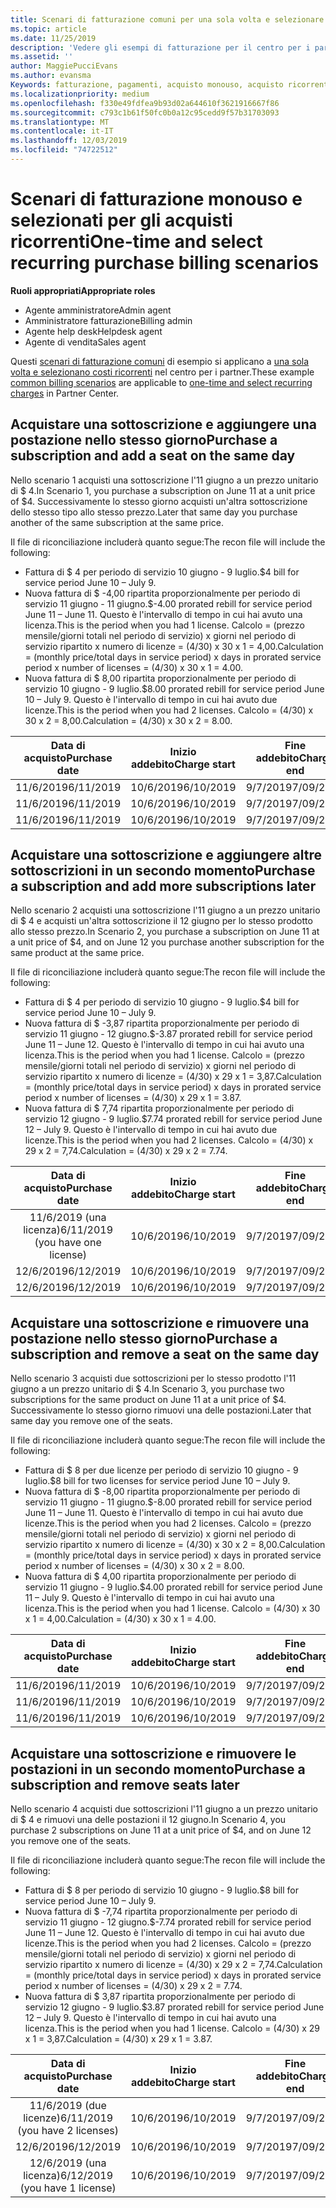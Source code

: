 ```yaml
---
title: Scenari di fatturazione comuni per una sola volta e selezionare gli acquisti ricorrenti | Centro per i partner
ms.topic: article
ms.date: 11/25/2019
description: 'Vedere gli esempi di fatturazione per il centro per i partner per una sola volta e selezionare gli acquisti ricorrenti: quando si acquistano sottoscrizioni, aggiungere altre sottoscrizioni, aggiungere o rimuovere postazioni.'
ms.assetid: ''
author: MaggiePucciEvans
ms.author: evansma
Keywords: fatturazione, pagamenti, acquisto monouso, acquisto ricorrente, sottoscrizioni, postazioni
ms.localizationpriority: medium
ms.openlocfilehash: f330e49fdfea9b93d02a644610f3621916667f86
ms.sourcegitcommit: c793c1b61f50fc0b0a12c95cedd9f57b31703093
ms.translationtype: MT
ms.contentlocale: it-IT
ms.lasthandoff: 12/03/2019
ms.locfileid: "74722512"
---
```

# <a name="one-time-and-select-recurring-purchase-billing-scenarios"></a><span data-ttu-id="81417-104">Scenari di fatturazione monouso e selezionati per gli acquisti ricorrenti</span><span class="sxs-lookup"><span data-stu-id="81417-104">One-time and select recurring purchase billing scenarios</span></span>

<span data-ttu-id="81417-105">**Ruoli appropriati**</span><span class="sxs-lookup"><span data-stu-id="81417-105">**Appropriate roles**</span></span>

- <span data-ttu-id="81417-106">Agente amministratore</span><span class="sxs-lookup"><span data-stu-id="81417-106">Admin agent</span></span>
- <span data-ttu-id="81417-107">Amministratore fatturazione</span><span class="sxs-lookup"><span data-stu-id="81417-107">Billing admin</span></span>
- <span data-ttu-id="81417-108">Agente help desk</span><span class="sxs-lookup"><span data-stu-id="81417-108">Helpdesk agent</span></span>
- <span data-ttu-id="81417-109">Agente di vendita</span><span class="sxs-lookup"><span data-stu-id="81417-109">Sales agent</span></span>

<span data-ttu-id="81417-110">Questi [scenari di fatturazione comuni](common-billing-scenarios.md) di esempio si applicano a [una sola volta e selezionano costi ricorrenti](one-time-and-recurring-billing.md) nel centro per i partner.</span><span class="sxs-lookup"><span data-stu-id="81417-110">These example [common billing scenarios](common-billing-scenarios.md) are applicable to [one-time and select recurring charges](one-time-and-recurring-billing.md) in Partner Center.</span></span>

## <a name="purchase-a-subscription-and-add-a-seat-on-the-same-day"></a><span data-ttu-id="81417-111">Acquistare una sottoscrizione e aggiungere una postazione nello stesso giorno</span><span class="sxs-lookup"><span data-stu-id="81417-111">Purchase a subscription and add a seat on the same day</span></span>

<span data-ttu-id="81417-112">Nello scenario 1 acquisti una sottoscrizione l'11 giugno a un prezzo unitario di $ 4.</span><span class="sxs-lookup"><span data-stu-id="81417-112">In Scenario 1, you purchase a subscription on June 11 at a unit price of $4.</span></span> <span data-ttu-id="81417-113">Successivamente lo stesso giorno acquisti un'altra sottoscrizione dello stesso tipo allo stesso prezzo.</span><span class="sxs-lookup"><span data-stu-id="81417-113">Later that same day you purchase another of the same subscription at the same price.</span></span>

<span data-ttu-id="81417-114">Il file di riconciliazione includerà quanto segue:</span><span class="sxs-lookup"><span data-stu-id="81417-114">The recon file will include the following:</span></span>

- <span data-ttu-id="81417-115">Fattura di $ 4 per periodo di servizio 10 giugno - 9 luglio.</span><span class="sxs-lookup"><span data-stu-id="81417-115">$4 bill for service period June 10 – July 9.</span></span>
- <span data-ttu-id="81417-116">Nuova fattura di $ -4,00 ripartita proporzionalmente per periodo di servizio 11 giugno - 11 giugno.</span><span class="sxs-lookup"><span data-stu-id="81417-116">$-4.00 prorated rebill for service period June 11 – June 11.</span></span> <span data-ttu-id="81417-117">Questo è l'intervallo di tempo in cui hai avuto una licenza.</span><span class="sxs-lookup"><span data-stu-id="81417-117">This is the period when you had 1 license.</span></span> <span data-ttu-id="81417-118">Calcolo = (prezzo mensile/giorni totali nel periodo di servizio) x giorni nel periodo di servizio ripartito x numero di licenze = (4/30) x 30 x 1 = 4,00.</span><span class="sxs-lookup"><span data-stu-id="81417-118">Calculation = (monthly price/total days in service period) x days in prorated service period x number of licenses = (4/30) x 30 x 1 = 4.00.</span></span>
- <span data-ttu-id="81417-119">Nuova fattura di $ 8,00 ripartita proporzionalmente per periodo di servizio 10 giugno - 9 luglio.</span><span class="sxs-lookup"><span data-stu-id="81417-119">$8.00 prorated rebill for service period June 10 – July 9.</span></span> <span data-ttu-id="81417-120">Questo è l'intervallo di tempo in cui hai avuto due licenze.</span><span class="sxs-lookup"><span data-stu-id="81417-120">This is the period when you had 2 licenses.</span></span> <span data-ttu-id="81417-121">Calcolo = (4/30) x 30 x 2 = 8,00.</span><span class="sxs-lookup"><span data-stu-id="81417-121">Calculation = (4/30) x 30 x 2 = 8.00.</span></span>

|<span data-ttu-id="81417-122">**Data di acquisto**</span><span class="sxs-lookup"><span data-stu-id="81417-122">**Purchase date**</span></span>   |<span data-ttu-id="81417-123">**Inizio addebito**</span><span class="sxs-lookup"><span data-stu-id="81417-123">**Charge start**</span></span> |<span data-ttu-id="81417-124">**Fine addebito**</span><span class="sxs-lookup"><span data-stu-id="81417-124">**Charge end**</span></span>  |<span data-ttu-id="81417-125">**Prezzo unitario**</span><span class="sxs-lookup"><span data-stu-id="81417-125">**Unit price**</span></span>  |<span data-ttu-id="81417-126">**Quantità**</span><span class="sxs-lookup"><span data-stu-id="81417-126">**Quantity**</span></span>  |<span data-ttu-id="81417-127">**Importo**</span><span class="sxs-lookup"><span data-stu-id="81417-127">**Amount**</span></span> |<span data-ttu-id="81417-128">**Tipo di addebito**</span><span class="sxs-lookup"><span data-stu-id="81417-128">**Charge type**</span></span> |
|:------:|:------:|:------:|:------:|:------:|:------:|:-----:|
|<span data-ttu-id="81417-129">11/6/2019</span><span class="sxs-lookup"><span data-stu-id="81417-129">6/11/2019</span></span>      |<span data-ttu-id="81417-130">10/6/2019</span><span class="sxs-lookup"><span data-stu-id="81417-130">6/10/2019</span></span>   |<span data-ttu-id="81417-131">9/7/2019</span><span class="sxs-lookup"><span data-stu-id="81417-131">7/09/2019</span></span>         |<span data-ttu-id="81417-132">$ 4</span><span class="sxs-lookup"><span data-stu-id="81417-132">$4</span></span>                |<span data-ttu-id="81417-133">1</span><span class="sxs-lookup"><span data-stu-id="81417-133">1</span></span>                 |<span data-ttu-id="81417-134">$ 4</span><span class="sxs-lookup"><span data-stu-id="81417-134">$4</span></span>            |<span data-ttu-id="81417-135">Nuova</span><span class="sxs-lookup"><span data-stu-id="81417-135">New</span></span>         |
|<span data-ttu-id="81417-136">11/6/2019</span><span class="sxs-lookup"><span data-stu-id="81417-136">6/11/2019</span></span>     | <span data-ttu-id="81417-137">10/6/2019</span><span class="sxs-lookup"><span data-stu-id="81417-137">6/10/2019</span></span>    |<span data-ttu-id="81417-138">9/7/2019</span><span class="sxs-lookup"><span data-stu-id="81417-138">7/09/2019</span></span>        |<span data-ttu-id="81417-139">$ 4</span><span class="sxs-lookup"><span data-stu-id="81417-139">$4</span></span>        |<span data-ttu-id="81417-140">1</span><span class="sxs-lookup"><span data-stu-id="81417-140">1</span></span>        | <span data-ttu-id="81417-141">$ -4</span><span class="sxs-lookup"><span data-stu-id="81417-141">-$4</span></span>       |<span data-ttu-id="81417-142">addQuantity</span><span class="sxs-lookup"><span data-stu-id="81417-142">addQuantity</span></span>           |
|<span data-ttu-id="81417-143">11/6/2019</span><span class="sxs-lookup"><span data-stu-id="81417-143">6/11/2019</span></span>     | <span data-ttu-id="81417-144">10/6/2019</span><span class="sxs-lookup"><span data-stu-id="81417-144">6/10/2019</span></span>    |<span data-ttu-id="81417-145">9/7/2019</span><span class="sxs-lookup"><span data-stu-id="81417-145">7/09/2019</span></span>        |<span data-ttu-id="81417-146">$ 4</span><span class="sxs-lookup"><span data-stu-id="81417-146">$4</span></span>        | <span data-ttu-id="81417-147">2</span><span class="sxs-lookup"><span data-stu-id="81417-147">2</span></span>      |<span data-ttu-id="81417-148">$ 8</span><span class="sxs-lookup"><span data-stu-id="81417-148">$8</span></span>         |<span data-ttu-id="81417-149">addQuantity</span><span class="sxs-lookup"><span data-stu-id="81417-149">addQuantity</span></span>           |

## <a name="purchase-a-subscription-and-add-more-subscriptions-later"></a><span data-ttu-id="81417-150">Acquistare una sottoscrizione e aggiungere altre sottoscrizioni in un secondo momento</span><span class="sxs-lookup"><span data-stu-id="81417-150">Purchase a subscription and add more subscriptions later</span></span>

<span data-ttu-id="81417-151">Nello scenario 2 acquisti una sottoscrizione l'11 giugno a un prezzo unitario di $ 4 e acquisti un'altra sottoscrizione il 12 giugno per lo stesso prodotto allo stesso prezzo.</span><span class="sxs-lookup"><span data-stu-id="81417-151">In Scenario 2, you purchase a subscription on June 11 at a unit price of $4, and on June 12 you purchase another subscription for the same product at the same price.</span></span>

<span data-ttu-id="81417-152">Il file di riconciliazione includerà quanto segue:</span><span class="sxs-lookup"><span data-stu-id="81417-152">The recon file will include the following:</span></span>

- <span data-ttu-id="81417-153">Fattura di $ 4 per periodo di servizio 10 giugno - 9 luglio.</span><span class="sxs-lookup"><span data-stu-id="81417-153">$4 bill for service period June 10 – July 9.</span></span>
- <span data-ttu-id="81417-154">Nuova fattura di $ -3,87 ripartita proporzionalmente per periodo di servizio 11 giugno - 12 giugno.</span><span class="sxs-lookup"><span data-stu-id="81417-154">$-3.87 prorated rebill for service period June 11 – June 12.</span></span> <span data-ttu-id="81417-155">Questo è l'intervallo di tempo in cui hai avuto una licenza.</span><span class="sxs-lookup"><span data-stu-id="81417-155">This is the period when you had 1 license.</span></span> <span data-ttu-id="81417-156">Calcolo = (prezzo mensile/giorni totali nel periodo di servizio) x giorni nel periodo di servizio ripartito x numero di licenze = (4/30) x 29 x 1 = 3,87.</span><span class="sxs-lookup"><span data-stu-id="81417-156">Calculation = (monthly price/total days in service period) x days in prorated service period x number of licenses = (4/30) x 29 x 1 = 3.87.</span></span>
- <span data-ttu-id="81417-157">Nuova fattura di $ 7,74 ripartita proporzionalmente per periodo di servizio 12 giugno - 9 luglio.</span><span class="sxs-lookup"><span data-stu-id="81417-157">$7.74 prorated rebill for service period June 12 – July 9.</span></span> <span data-ttu-id="81417-158">Questo è l'intervallo di tempo in cui hai avuto due licenze.</span><span class="sxs-lookup"><span data-stu-id="81417-158">This is the period when you had 2 licenses.</span></span> <span data-ttu-id="81417-159">Calcolo = (4/30) x 29 x 2 = 7,74.</span><span class="sxs-lookup"><span data-stu-id="81417-159">Calculation = (4/30) x 29 x 2 = 7.74.</span></span>

|<span data-ttu-id="81417-160">**Data di acquisto**</span><span class="sxs-lookup"><span data-stu-id="81417-160">**Purchase date**</span></span>   |<span data-ttu-id="81417-161">**Inizio addebito**</span><span class="sxs-lookup"><span data-stu-id="81417-161">**Charge start**</span></span> |<span data-ttu-id="81417-162">**Fine addebito**</span><span class="sxs-lookup"><span data-stu-id="81417-162">**Charge end**</span></span>  |<span data-ttu-id="81417-163">**Prezzo unitario**</span><span class="sxs-lookup"><span data-stu-id="81417-163">**Unit price**</span></span>  |<span data-ttu-id="81417-164">**Quantità**</span><span class="sxs-lookup"><span data-stu-id="81417-164">**Quantity**</span></span>  |<span data-ttu-id="81417-165">**Importo**</span><span class="sxs-lookup"><span data-stu-id="81417-165">**Amount**</span></span> |<span data-ttu-id="81417-166">**Tipo di addebito**</span><span class="sxs-lookup"><span data-stu-id="81417-166">**Charge type**</span></span> |
|:------:|:------:|:------:|:------:|:------:|:------:|:-----:|
|<span data-ttu-id="81417-167">11/6/2019 (una licenza)</span><span class="sxs-lookup"><span data-stu-id="81417-167">6/11/2019 (you have one license)</span></span>     |<span data-ttu-id="81417-168">10/6/2019</span><span class="sxs-lookup"><span data-stu-id="81417-168">6/10/2019</span></span>   |<span data-ttu-id="81417-169">9/7/2019</span><span class="sxs-lookup"><span data-stu-id="81417-169">7/09/2019</span></span>         |<span data-ttu-id="81417-170">$ 4</span><span class="sxs-lookup"><span data-stu-id="81417-170">$4</span></span>         |<span data-ttu-id="81417-171">1</span><span class="sxs-lookup"><span data-stu-id="81417-171">1</span></span>        |<span data-ttu-id="81417-172">$ 4</span><span class="sxs-lookup"><span data-stu-id="81417-172">$4</span></span>            |<span data-ttu-id="81417-173">Nuova</span><span class="sxs-lookup"><span data-stu-id="81417-173">New</span></span>         |
|<span data-ttu-id="81417-174">12/6/2019</span><span class="sxs-lookup"><span data-stu-id="81417-174">6/12/2019</span></span>     | <span data-ttu-id="81417-175">10/6/2019</span><span class="sxs-lookup"><span data-stu-id="81417-175">6/10/2019</span></span>    |<span data-ttu-id="81417-176">9/7/2019</span><span class="sxs-lookup"><span data-stu-id="81417-176">7/09/2019</span></span>        |<span data-ttu-id="81417-177">$ 4</span><span class="sxs-lookup"><span data-stu-id="81417-177">$4</span></span>        |<span data-ttu-id="81417-178">1</span><span class="sxs-lookup"><span data-stu-id="81417-178">1</span></span>        | <span data-ttu-id="81417-179">$ -3,87</span><span class="sxs-lookup"><span data-stu-id="81417-179">-$3.87</span></span>       |<span data-ttu-id="81417-180">addQuantity</span><span class="sxs-lookup"><span data-stu-id="81417-180">addQuantity</span></span>           |
|<span data-ttu-id="81417-181">12/6/2019</span><span class="sxs-lookup"><span data-stu-id="81417-181">6/12/2019</span></span>     | <span data-ttu-id="81417-182">10/6/2019</span><span class="sxs-lookup"><span data-stu-id="81417-182">6/10/2019</span></span>    |<span data-ttu-id="81417-183">9/7/2019</span><span class="sxs-lookup"><span data-stu-id="81417-183">7/09/2019</span></span>        |<span data-ttu-id="81417-184">$ 4</span><span class="sxs-lookup"><span data-stu-id="81417-184">$4</span></span>        | <span data-ttu-id="81417-185">2</span><span class="sxs-lookup"><span data-stu-id="81417-185">2</span></span>      |<span data-ttu-id="81417-186">$ 7,74</span><span class="sxs-lookup"><span data-stu-id="81417-186">$7.74</span></span>       |<span data-ttu-id="81417-187">addQuantity</span><span class="sxs-lookup"><span data-stu-id="81417-187">addQuantity</span></span>           |

## <a name="purchase-a-subscription-and-remove-a-seat-on-the-same-day"></a><span data-ttu-id="81417-188">Acquistare una sottoscrizione e rimuovere una postazione nello stesso giorno</span><span class="sxs-lookup"><span data-stu-id="81417-188">Purchase a subscription and remove a seat on the same day</span></span>

<span data-ttu-id="81417-189">Nello scenario 3 acquisti due sottoscrizioni per lo stesso prodotto l'11 giugno a un prezzo unitario di $ 4.</span><span class="sxs-lookup"><span data-stu-id="81417-189">In Scenario 3, you purchase two subscriptions for the same product on June 11 at a unit price of $4.</span></span> <span data-ttu-id="81417-190">Successivamente lo stesso giorno rimuovi una delle postazioni.</span><span class="sxs-lookup"><span data-stu-id="81417-190">Later that same day you remove one of the seats.</span></span>  

<span data-ttu-id="81417-191">Il file di riconciliazione includerà quanto segue:</span><span class="sxs-lookup"><span data-stu-id="81417-191">The recon file will include the following:</span></span>

- <span data-ttu-id="81417-192">Fattura di $ 8 per due licenze per periodo di servizio 10 giugno - 9 luglio.</span><span class="sxs-lookup"><span data-stu-id="81417-192">$8 bill for two licenses for service period June 10 – July 9.</span></span>
- <span data-ttu-id="81417-193">Nuova fattura di $ -8,00 ripartita proporzionalmente per periodo di servizio 11 giugno - 11 giugno.</span><span class="sxs-lookup"><span data-stu-id="81417-193">$-8.00 prorated rebill for service period June 11 – June 11.</span></span> <span data-ttu-id="81417-194">Questo è l'intervallo di tempo in cui hai avuto due licenze.</span><span class="sxs-lookup"><span data-stu-id="81417-194">This is the period when you had 2 licenses.</span></span> <span data-ttu-id="81417-195">Calcolo = (prezzo mensile/giorni totali nel periodo di servizio) x giorni nel periodo di servizio ripartito x numero di licenze = (4/30) x 30 x 2 = 8,00.</span><span class="sxs-lookup"><span data-stu-id="81417-195">Calculation = (monthly price/total days in service period) x days in prorated service period x number of licenses = (4/30) x 30 x 2 = 8.00.</span></span>
- <span data-ttu-id="81417-196">Nuova fattura di $ 4,00 ripartita proporzionalmente per periodo di servizio 11 giugno - 9 luglio.</span><span class="sxs-lookup"><span data-stu-id="81417-196">$4.00 prorated rebill for service period June 11 – July 9.</span></span> <span data-ttu-id="81417-197">Questo è l'intervallo di tempo in cui hai avuto una licenza.</span><span class="sxs-lookup"><span data-stu-id="81417-197">This is the period when you had 1 license.</span></span> <span data-ttu-id="81417-198">Calcolo = (4/30) x 30 x 1 = 4,00.</span><span class="sxs-lookup"><span data-stu-id="81417-198">Calculation = (4/30) x 30 x 1 = 4.00.</span></span>

|<span data-ttu-id="81417-199">**Data di acquisto**</span><span class="sxs-lookup"><span data-stu-id="81417-199">**Purchase date**</span></span>   |<span data-ttu-id="81417-200">**Inizio addebito**</span><span class="sxs-lookup"><span data-stu-id="81417-200">**Charge start**</span></span> |<span data-ttu-id="81417-201">**Fine addebito**</span><span class="sxs-lookup"><span data-stu-id="81417-201">**Charge end**</span></span>  |<span data-ttu-id="81417-202">**Prezzo unitario**</span><span class="sxs-lookup"><span data-stu-id="81417-202">**Unit price**</span></span>  |<span data-ttu-id="81417-203">**Quantità**</span><span class="sxs-lookup"><span data-stu-id="81417-203">**Quantity**</span></span>  |<span data-ttu-id="81417-204">**Importo**</span><span class="sxs-lookup"><span data-stu-id="81417-204">**Amount**</span></span> |<span data-ttu-id="81417-205">**Tipo di addebito**</span><span class="sxs-lookup"><span data-stu-id="81417-205">**Charge type**</span></span> |
|:------:|:------:|:------:|:------:|:------:|:------:|:-----:|
|<span data-ttu-id="81417-206">11/6/2019</span><span class="sxs-lookup"><span data-stu-id="81417-206">6/11/2019</span></span>      |<span data-ttu-id="81417-207">10/6/2019</span><span class="sxs-lookup"><span data-stu-id="81417-207">6/10/2019</span></span>   |<span data-ttu-id="81417-208">9/7/2019</span><span class="sxs-lookup"><span data-stu-id="81417-208">7/09/2019</span></span>         |<span data-ttu-id="81417-209">$ 4</span><span class="sxs-lookup"><span data-stu-id="81417-209">$4</span></span>                |<span data-ttu-id="81417-210">2</span><span class="sxs-lookup"><span data-stu-id="81417-210">2</span></span>                 |<span data-ttu-id="81417-211">$ 8</span><span class="sxs-lookup"><span data-stu-id="81417-211">$8</span></span>            |<span data-ttu-id="81417-212">Nuova</span><span class="sxs-lookup"><span data-stu-id="81417-212">New</span></span>         |
|<span data-ttu-id="81417-213">11/6/2019</span><span class="sxs-lookup"><span data-stu-id="81417-213">6/11/2019</span></span>     | <span data-ttu-id="81417-214">10/6/2019</span><span class="sxs-lookup"><span data-stu-id="81417-214">6/10/2019</span></span>    |<span data-ttu-id="81417-215">9/7/2019</span><span class="sxs-lookup"><span data-stu-id="81417-215">7/09/2019</span></span>        |<span data-ttu-id="81417-216">$ 4</span><span class="sxs-lookup"><span data-stu-id="81417-216">$4</span></span>        |<span data-ttu-id="81417-217">2</span><span class="sxs-lookup"><span data-stu-id="81417-217">2</span></span>        | <span data-ttu-id="81417-218">$ -8</span><span class="sxs-lookup"><span data-stu-id="81417-218">-$8</span></span>       |<span data-ttu-id="81417-219">removeQuantity</span><span class="sxs-lookup"><span data-stu-id="81417-219">removeQuantity</span></span>           |
|<span data-ttu-id="81417-220">11/6/2019</span><span class="sxs-lookup"><span data-stu-id="81417-220">6/11/2019</span></span>     | <span data-ttu-id="81417-221">10/6/2019</span><span class="sxs-lookup"><span data-stu-id="81417-221">6/10/2019</span></span>    |<span data-ttu-id="81417-222">9/7/2019</span><span class="sxs-lookup"><span data-stu-id="81417-222">7/09/2019</span></span>        |<span data-ttu-id="81417-223">$ 4</span><span class="sxs-lookup"><span data-stu-id="81417-223">$4</span></span>        | <span data-ttu-id="81417-224">1</span><span class="sxs-lookup"><span data-stu-id="81417-224">1</span></span>      |<span data-ttu-id="81417-225">$ 4</span><span class="sxs-lookup"><span data-stu-id="81417-225">$4</span></span>         |<span data-ttu-id="81417-226">removeQuantity</span><span class="sxs-lookup"><span data-stu-id="81417-226">removeQuantity</span></span>           |

## <a name="purchase-a-subscription-and-remove-seats-later"></a><span data-ttu-id="81417-227">Acquistare una sottoscrizione e rimuovere le postazioni in un secondo momento</span><span class="sxs-lookup"><span data-stu-id="81417-227">Purchase a subscription and remove seats later</span></span>

<span data-ttu-id="81417-228">Nello scenario 4 acquisti due sottoscrizioni l'11 giugno a un prezzo unitario di $ 4 e rimuovi una delle postazioni il 12 giugno.</span><span class="sxs-lookup"><span data-stu-id="81417-228">In Scenario 4, you purchase 2 subscriptions on June 11 at a unit price of $4, and on June 12 you remove one of the seats.</span></span>

<span data-ttu-id="81417-229">Il file di riconciliazione includerà quanto segue:</span><span class="sxs-lookup"><span data-stu-id="81417-229">The recon file will include the following:</span></span>

- <span data-ttu-id="81417-230">Fattura di $ 8 per periodo di servizio 10 giugno - 9 luglio.</span><span class="sxs-lookup"><span data-stu-id="81417-230">$8 bill for service period June 10 – July 9.</span></span>
- <span data-ttu-id="81417-231">Nuova fattura di $ -7,74 ripartita proporzionalmente per periodo di servizio 11 giugno - 12 giugno.</span><span class="sxs-lookup"><span data-stu-id="81417-231">$-7.74 prorated rebill for service period June 11 – June 12.</span></span> <span data-ttu-id="81417-232">Questo è l'intervallo di tempo in cui hai avuto due licenze.</span><span class="sxs-lookup"><span data-stu-id="81417-232">This is the period when you had 2 licenses.</span></span> <span data-ttu-id="81417-233">Calcolo = (prezzo mensile/giorni totali nel periodo di servizio) x giorni nel periodo di servizio ripartito x numero di licenze = (4/30) x 29 x 2 = 7,74.</span><span class="sxs-lookup"><span data-stu-id="81417-233">Calculation = (monthly price/total days in service period) x days in prorated service period x number of licenses = (4/30) x 29 x 2 = 7.74.</span></span>
- <span data-ttu-id="81417-234">Nuova fattura di $ 3,87 ripartita proporzionalmente per periodo di servizio 12 giugno - 9 luglio.</span><span class="sxs-lookup"><span data-stu-id="81417-234">$3.87 prorated rebill for service period June 12 – July 9.</span></span> <span data-ttu-id="81417-235">Questo è l'intervallo di tempo in cui hai avuto una licenza.</span><span class="sxs-lookup"><span data-stu-id="81417-235">This is the period when you had 1 license.</span></span> <span data-ttu-id="81417-236">Calcolo = (4/30) x 29 x 1 = 3,87.</span><span class="sxs-lookup"><span data-stu-id="81417-236">Calculation = (4/30) x 29 x 1 = 3.87.</span></span>

|<span data-ttu-id="81417-237">**Data di acquisto**</span><span class="sxs-lookup"><span data-stu-id="81417-237">**Purchase date**</span></span>   |<span data-ttu-id="81417-238">**Inizio addebito**</span><span class="sxs-lookup"><span data-stu-id="81417-238">**Charge start**</span></span> |<span data-ttu-id="81417-239">**Fine addebito**</span><span class="sxs-lookup"><span data-stu-id="81417-239">**Charge end**</span></span>  |<span data-ttu-id="81417-240">**Prezzo unitario**</span><span class="sxs-lookup"><span data-stu-id="81417-240">**Unit price**</span></span>  |<span data-ttu-id="81417-241">**Quantità**</span><span class="sxs-lookup"><span data-stu-id="81417-241">**Quantity**</span></span>  |<span data-ttu-id="81417-242">**Importo**</span><span class="sxs-lookup"><span data-stu-id="81417-242">**Amount**</span></span> |<span data-ttu-id="81417-243">**Tipo di addebito**</span><span class="sxs-lookup"><span data-stu-id="81417-243">**Charge type**</span></span> |
|:------:|:------:|:------:|:------:|:------:|:------:|:-----:|
|<span data-ttu-id="81417-244">11/6/2019 (due licenze)</span><span class="sxs-lookup"><span data-stu-id="81417-244">6/11/2019 (you have 2 licenses)</span></span>     |<span data-ttu-id="81417-245">10/6/2019</span><span class="sxs-lookup"><span data-stu-id="81417-245">6/10/2019</span></span>   |<span data-ttu-id="81417-246">9/7/2019</span><span class="sxs-lookup"><span data-stu-id="81417-246">7/09/2019</span></span>         |<span data-ttu-id="81417-247">$ 4</span><span class="sxs-lookup"><span data-stu-id="81417-247">$4</span></span>         |<span data-ttu-id="81417-248">2</span><span class="sxs-lookup"><span data-stu-id="81417-248">2</span></span>        |<span data-ttu-id="81417-249">$ 8</span><span class="sxs-lookup"><span data-stu-id="81417-249">$8</span></span>       |<span data-ttu-id="81417-250">Nuova</span><span class="sxs-lookup"><span data-stu-id="81417-250">New</span></span>       |
|<span data-ttu-id="81417-251">12/6/2019</span><span class="sxs-lookup"><span data-stu-id="81417-251">6/12/2019</span></span>     | <span data-ttu-id="81417-252">10/6/2019</span><span class="sxs-lookup"><span data-stu-id="81417-252">6/10/2019</span></span>    |<span data-ttu-id="81417-253">9/7/2019</span><span class="sxs-lookup"><span data-stu-id="81417-253">7/09/2019</span></span>        |<span data-ttu-id="81417-254">$ 4</span><span class="sxs-lookup"><span data-stu-id="81417-254">$4</span></span>        |<span data-ttu-id="81417-255">2</span><span class="sxs-lookup"><span data-stu-id="81417-255">2</span></span>        | <span data-ttu-id="81417-256">$ -7,74</span><span class="sxs-lookup"><span data-stu-id="81417-256">-$7.74</span></span>       |<span data-ttu-id="81417-257">removeQuantity</span><span class="sxs-lookup"><span data-stu-id="81417-257">removeQuantity</span></span>           |
|<span data-ttu-id="81417-258">12/6/2019 (una licenza)</span><span class="sxs-lookup"><span data-stu-id="81417-258">6/12/2019 (you have 1 license)</span></span>    | <span data-ttu-id="81417-259">10/6/2019</span><span class="sxs-lookup"><span data-stu-id="81417-259">6/10/2019</span></span>    |<span data-ttu-id="81417-260">9/7/2019</span><span class="sxs-lookup"><span data-stu-id="81417-260">7/09/2019</span></span>   |<span data-ttu-id="81417-261">$ 4</span><span class="sxs-lookup"><span data-stu-id="81417-261">$4</span></span>    |<span data-ttu-id="81417-262">1</span><span class="sxs-lookup"><span data-stu-id="81417-262">1</span></span>      |<span data-ttu-id="81417-263">$ 3,87</span><span class="sxs-lookup"><span data-stu-id="81417-263">$3.87</span></span>    |<span data-ttu-id="81417-264">removeQuantity</span><span class="sxs-lookup"><span data-stu-id="81417-264">removeQuantity</span></span> |
